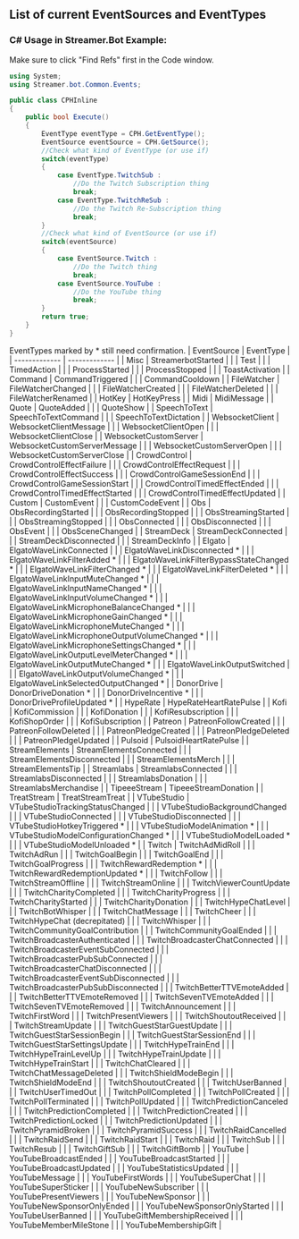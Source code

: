 ## List of current EventSources and EventTypes
### C# Usage in Streamer.Bot Example:
Make sure to click "Find Refs" first in the Code window.
```csharp
using System;
using Streamer.bot.Common.Events;

public class CPHInline
{
	public bool Execute()
	{
		EventType eventType = CPH.GetEventType();
		EventSource eventSource = CPH.GetSource();
		//Check what kind of EventType (or use if)
		switch(eventType)
		{
			case EventType.TwitchSub :
				//Do the Twitch Subscription thing
				break;
			case EventType.TwitchReSub :
				//Do the Twitch Re-Subscription thing
				break;
		}
		//Check what kind of EventSource (or use if)
		switch(eventSource)
		{
			case EventSource.Twitch :
				//Do the Twitch thing
				break;
			case EventSource.YouTube :
				//Do the YouTube thing
				break;
		}
		return true;
	}
}
```


EventTypes marked by * still need confirmation.
| EventSource  | EventType |
| ------------- | ------------- |
| Misc         | StreamerbotStarted  |
|              | Test  |
|              | TimedAction  |
|              | ProcessStarted |
|              | ProcessStopped |
|              | ToastActivation |
| Command      | CommandTriggered  |
|              | CommandCooldown  |
| FileWatcher  | FileWatcherChanged  |
|              | FileWatcherCreated  |
|              | FileWatcherDeleted  |
|              | FileWatcherRenamed  |
| HotKey       | HotKeyPress  |
| Midi         | MidiMessage  |
| Quote        | QuoteAdded  |
|              | QuoteShow  |
| SpeechToText | SpeechToTextCommand  |
|              | SpeechToTextDictation  |
| WebsocketClient | WebsocketClientMessage  |
|              | WebsocketClientOpen  |
|              | WebsocketClientClose  |
| WebsocketCustomServer | WebsocketCustomServerMessage  |
|              | WebsocketCustomServerOpen  |
|              | WebsocketCustomServerClose  |
| CrowdControl | CrowdControlEffectFailure  |
|              | CrowdControlEffectRequest  |
|              | CrowdControlEffectSuccess  |
|              | CrowdControlGameSessionEnd  |
|              | CrowdControlGameSessionStart  |
|              | CrowdControlTimedEffectEnded  |
|              | CrowdControlTimedEffectStarted  |
|              | CrowdControlTimedEffectUpdated  |
| Custom       | CustomEvent  |
|              | CustomCodeEvent  |
| Obs          | ObsRecordingStarted  |
|              | ObsRecordingStopped  |
|              | ObsStreamingStarted  |
|              | ObsStreamingStopped  |
|              | ObsConnected  |
|              | ObsDisconnected  |
|              | ObsEvent  |
|              | ObsSceneChanged  |
| StreamDeck   | StreamDeckConnected  |
|              | StreamDeckDisconnected  |
|              | StreamDeckInfo  |
| Elgato       | ElgatoWaveLinkConnected  |
|              | ElgatoWaveLinkDisconnected *  |
|              | ElgatoWaveLinkFilterAdded *  |
|              | ElgatoWaveLinkFilterBypassStateChanged *  |
|              | ElgatoWaveLinkFilterChanged *  |
|              | ElgatoWaveLinkFilterDeleted *  |
|              | ElgatoWaveLinkInputMuteChanged *  |
|              | ElgatoWaveLinkInputNameChanged *  |
|              | ElgatoWaveLinkInputVolumeChanged *  |
|              | ElgatoWaveLinkMicrophoneBalanceChanged *  |
|              | ElgatoWaveLinkMicrophoneGainChanged *  |
|              | ElgatoWaveLinkMicrophoneMuteChanged *  |
|              | ElgatoWaveLinkMicrophoneOutputVolumeChanged *  |
|              | ElgatoWaveLinkMicrophoneSettingsChanged *  |
|              | ElgatoWaveLinkOutputLevelMeterChanged *  |
|              | ElgatoWaveLinkOutputMuteChanged *  |
|              | ElgatoWaveLinkOutputSwitched  |
|              | ElgatoWaveLinkOutputVolumeChanged *  |
|              | ElgatoWaveLinkSelectedOutputChanged *  |
| DonorDrive   | DonorDriveDonation *  |
|              | DonorDriveIncentive *  |
|              | DonorDriveProfileUpdated *  |
| HypeRate     | HypeRateHeartRatePulse  |
| Kofi         | KofiCommission  |
|              | KofiDonation  |
|              | KofiResubscription  |
|              | KofiShopOrder  |
|              | KofiSubscription  |
| Patreon      | PatreonFollowCreated  |
|              | PatreonFollowDeleted  |
|              | PatreonPledgeCreated  |
|              | PatreonPledgeDeleted  |
|              | PatreonPledgeUpdated  |
| Pulsoid      | PulsoidHeartRatePulse  |
| StreamElements | StreamElementsConnected  |
|              | StreamElementsDisconnected  |
|              | StreamElementsMerch  |
|              | StreamElementsTip  |
| Streamlabs   | StreamlabsConnected  |
|              | StreamlabsDisconnected  |
|              | StreamlabsDonation  |
|              | StreamlabsMerchandise  |
| TipeeeStream | TipeeeStreamDonation  |
| TreatStream  | TreatStreamTreat  |
| VTubeStudio  | VTubeStudioTrackingStatusChanged  |
|              | VTubeStudioBackgroundChanged  |
|              | VTubeStudioConnected  |
|              | VTubeStudioDisconnected  |
|              | VTubeStudioHotkeyTriggered *  |
|              | VTubeStudioModelAnimation *  |
|              | VTubeStudioModelConfigurationChanged *  |
|              | VTubeStudioModelLoaded *  |
|              | VTubeStudioModelUnloaded *  |
| Twitch       | TwitchAdMidRoll  |
|              | TwitchAdRun  |
|              | TwitchGoalBegin  |
|              | TwitchGoalEnd  |
|              | TwitchGoalProgress  |
|              | TwitchRewardRedemption *  |
|              | TwitchRewardRedemptionUpdated *  |
|              | TwitchFollow  |
|              | TwitchStreamOffline  |
|              | TwitchStreamOnline  |
|              | TwitchViewerCountUpdate  |
|              | TwitchCharityCompleted  |
|              | TwitchCharityProgress  |
|              | TwitchCharityStarted  |
|              | TwitchCharityDonation  |
|              | TwitchHypeChatLevel  |
|              | TwitchBotWhisper  |
|              | TwitchChatMessage  |
|              | TwitchCheer  |
|              | TwitchHypeChat (decrepitated) |
|              | TwitchWhisper  |
|              | TwitchCommunityGoalContribution  |
|              | TwitchCommunityGoalEnded  |
|              | TwitchBroadcasterAuthenticated  |
|              | TwitchBroadcasterChatConnected  |
|              | TwitchBroadcasterEventSubConnected  |
|              | TwitchBroadcasterPubSubConnected  |
|              | TwitchBroadcasterChatDisconnected  |
|              | TwitchBroadcasterEventSubDisconnected  |
|              | TwitchBroadcasterPubSubDisconnected  |
|              | TwitchBetterTTVEmoteAdded  |
|              | TwitchBetterTTVEmoteRemoved  |
|              | TwitchSevenTVEmoteAdded  |
|              | TwitchSevenTVEmoteRemoved  |
|              | TwitchAnnouncement  |
|              | TwitchFirstWord  |
|              | TwitchPresentViewers  |
|              | TwitchShoutoutReceived  |
|              | TwitchStreamUpdate  |
|              | TwitchGuestStarGuestUpdate  |
|              | TwitchGuestStarSessionBegin  |
|              | TwitchGuestStarSessionEnd  |
|              | TwitchGuestStarSettingsUpdate  |
|              | TwitchHypeTrainEnd  |
|              | TwitchHypeTrainLevelUp  |
|              | TwitchHypeTrainUpdate  |
|              | TwitchHypeTrainStart  |
|              | TwitchChatCleared  |
|              | TwitchChatMessageDeleted  |
|              | TwitchShieldModeBegin  |
|              | TwitchShieldModeEnd  |
|              | TwitchShoutoutCreated  |
|              | TwitchUserBanned  |
|              | TwitchUserTimedOut  |
|              | TwitchPollCompleted  |
|              | TwitchPollCreated  |
|              | TwitchPollTerminated  |
|              | TwitchPollUpdated  |
|              | TwitchPredictionCanceled  |
|              | TwitchPredictionCompleted  |
|              | TwitchPredictionCreated  |
|              | TwitchPredictionLocked  |
|              | TwitchPredictionUpdated  |
|              | TwitchPyramidBroken  |
|              | TwitchPyramidSuccess  |
|              | TwitchRaidCancelled  |
|              | TwitchRaidSend  |
|              | TwitchRaidStart  |
|              | TwitchRaid  |
|              | TwitchSub  |
|              | TwitchResub  |
|              | TwitchGiftSub  |
|              | TwitchGiftBomb  |
| YouTube      | YouTubeBroadcastEnded  |
|              | YouTubeBroadcastStarted  |
|              | YouTubeBroadcastUpdated  |
|              | YouTubeStatisticsUpdated  |
|              | YouTubeMessage  |
|              | YouTubeFirstWords  |
|              | YouTubeSuperChat  |
|              | YouTubeSuperSticker  |
|              | YouTubeNewSubscriber  |
|              | YouTubePresentViewers  |
|              | YouTubeNewSponsor  |
|              | YouTubeNewSponsorOnlyEnded  |
|              | YouTubeNewSponsorOnlyStarted  |
|              | YouTubeUserBanned  |
|              | YouTubeGiftMembershipReceived  |
|              | YouTubeMemberMileStone  |
|              | YouTubeMembershipGift  |
